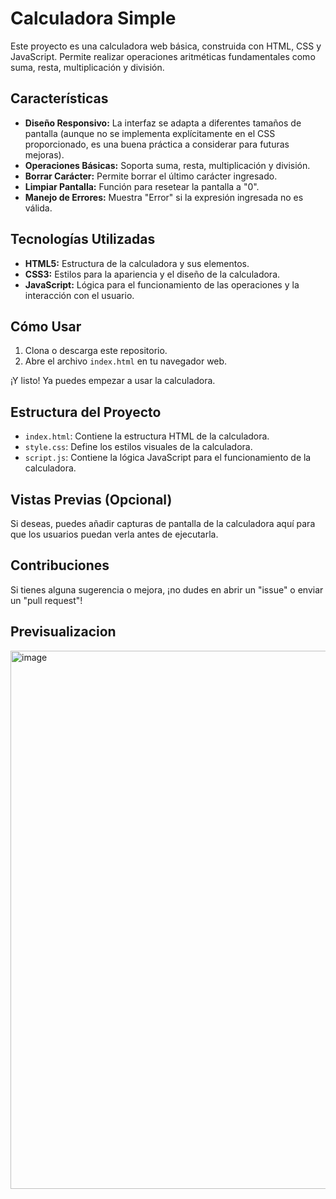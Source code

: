 # Calculadora Simple

Este proyecto es una calculadora web básica, construida con HTML, CSS y JavaScript. Permite realizar operaciones aritméticas fundamentales como suma, resta, multiplicación y división.

## Características

* **Diseño Responsivo:** La interfaz se adapta a diferentes tamaños de pantalla (aunque no se implementa explícitamente en el CSS proporcionado, es una buena práctica a considerar para futuras mejoras).
* **Operaciones Básicas:** Soporta suma, resta, multiplicación y división.
* **Borrar Carácter:** Permite borrar el último carácter ingresado.
* **Limpiar Pantalla:** Función para resetear la pantalla a "0".
* **Manejo de Errores:** Muestra "Error" si la expresión ingresada no es válida.

## Tecnologías Utilizadas

* **HTML5:** Estructura de la calculadora y sus elementos.
* **CSS3:** Estilos para la apariencia y el diseño de la calculadora.
* **JavaScript:** Lógica para el funcionamiento de las operaciones y la interacción con el usuario.

## Cómo Usar

1.  Clona o descarga este repositorio.
2.  Abre el archivo `index.html` en tu navegador web.

¡Y listo! Ya puedes empezar a usar la calculadora.

## Estructura del Proyecto

* `index.html`: Contiene la estructura HTML de la calculadora.
* `style.css`: Define los estilos visuales de la calculadora.
* `script.js`: Contiene la lógica JavaScript para el funcionamiento de la calculadora.

## Vistas Previas (Opcional)

Si deseas, puedes añadir capturas de pantalla de la calculadora aquí para que los usuarios puedan verla antes de ejecutarla.

## Contribuciones

Si tienes alguna sugerencia o mejora, ¡no dudes en abrir un "issue" o enviar un "pull request"!

## Previsualizacion

<img width="1917" height="861" alt="image" src="https://github.com/user-attachments/assets/aec65678-1644-4c4c-8c91-0f372b4097bd" />




